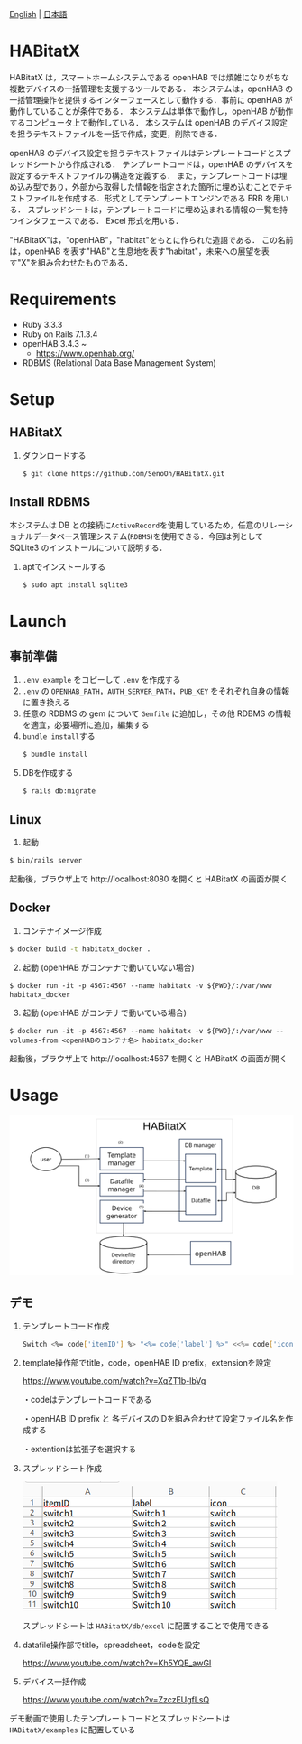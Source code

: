 [English][] | [日本語][]


[English]:  https://github.com/nomlab/HABitatX/blob/main/README.md       "English"
[日本語]:    https://github.com/nomlab/HABitatX/blob/main/README.ja.md    "日本語"

# HABitatX
HABitatX は，スマートホームシステムである openHAB では煩雑になりがちな複数デバイスの一括管理を支援するツールである．
本システムは，openHAB の一括管理操作を提供するインターフェースとして動作する．事前に openHAB が動作していることが条件である．
本システムは単体で動作し，openHAB が動作するコンピュータ上で動作している．
本システムは openHAB のデバイス設定を担うテキストファイルを一括で作成，変更，削除できる．

openHAB のデバイス設定を担うテキストファイルはテンプレートコードとスプレッドシートから作成される．
テンプレートコードは，openHAB のデバイスを設定するテキストファイルの構造を定義する．
また，テンプレートコードは埋め込み型であり，外部から取得した情報を指定された箇所に埋め込むことでテキストファイルを作成する．形式としてテンプレートエンジンである ERB を用いる．
スプレッドシートは，テンプレートコードに埋め込まれる情報の一覧を持つインタフェースである．
Excel 形式を用いる．

"HABitatX"は，"openHAB"，"habitat"をもとに作られた造語である．
この名前は，openHAB を表す"HAB"と生息地を表す"habitat"，未来への展望を表す"X"を組み合わせたものである．
# Requirements
+ Ruby 3.3.3
+ Ruby on Rails 7.1.3.4
+ openHAB 3.4.3 ~
  + https://www.openhab.org/
+ RDBMS (Relational Data Base Management System)


# Setup
## HABitatX
1. ダウンロードする
   ```bash
   $ git clone https://github.com/SenoOh/HABitatX.git
   ```
## Install RDBMS
本システムは DB との接続に`ActiveRecord`を使用しているため，任意のリレーショナルデータベース管理システム(`RDBMS`)を使用できる．今回は例として SQLite3 のインストールについて説明する．
1. aptでインストールする
   ```bash
   $ sudo apt install sqlite3
   ```


# Launch
## 事前準備
1. `.env.example` をコピーして `.env` を作成する
2. `.env` の `OPENHAB_PATH`，`AUTH_SERVER_PATH`，`PUB_KEY` をそれぞれ自身の情報に置き換える
3. 任意の RDBMS の gem について `Gemfile` に追加し，その他 RDBMS の情報を適宜，必要場所に追加，編集する
4. `bundle install`する
   ```bash
   $ bundle install
   ```
5. DBを作成する
   ```bash
   $ rails db:migrate
   ```

## Linux
1. 起動
```bash
$ bin/rails server
```
起動後，ブラウザ上で http://localhost:8080 を開くと HABitatX の画面が開く

## Docker
1. コンテナイメージ作成
```bash
$ docker build -t habitatx_docker .
```
2. 起動 (openHAB がコンテナで動いていない場合)
```shell
$ docker run -it -p 4567:4567 --name habitatx -v ${PWD}/:/var/www habitatx_docker
```
3. 起動 (openHAB がコンテナで動いている場合)
```shell
$ docker run -it -p 4567:4567 --name habitatx -v ${PWD}/:/var/www --volumes-from <openHABのコンテナ名> habitatx_docker
```
起動後，ブラウザ上で http://localhost:4567 を開くと HABitatX の画面が開く

# Usage
![Overview](./doc/HABitatX.svg)

## デモ
1. テンプレートコード作成
   ```bash
   Switch <%= code['itemID'] %> "<%= code['label'] %>" <<%= code['icon'] %>>
   ```
2. template操作部でtitle，code，openHAB ID prefix，extensionを設定

   https://www.youtube.com/watch?v=XqZT1b-lbVg

   ・codeはテンプレートコードである
   
   ・openHAB ID prefix と 各デバイスのIDを組み合わせて設定ファイル名を作成する
   
   ・extentionは拡張子を選択する

3. スプレッドシート作成

   ![Overview](./doc/spreadsheet.png)

   スプレッドシートは `HABitatX/db/excel` に配置することで使用できる

4. datafile操作部でtitle，spreadsheet，codeを設定

   https://www.youtube.com/watch?v=Kh5YQE_awGI

5. デバイス一括作成

   https://www.youtube.com/watch?v=ZzczEUgfLsQ

デモ動画で使用したテンプレートコードとスプレッドシートは `HABitatX/examples` に配置している
